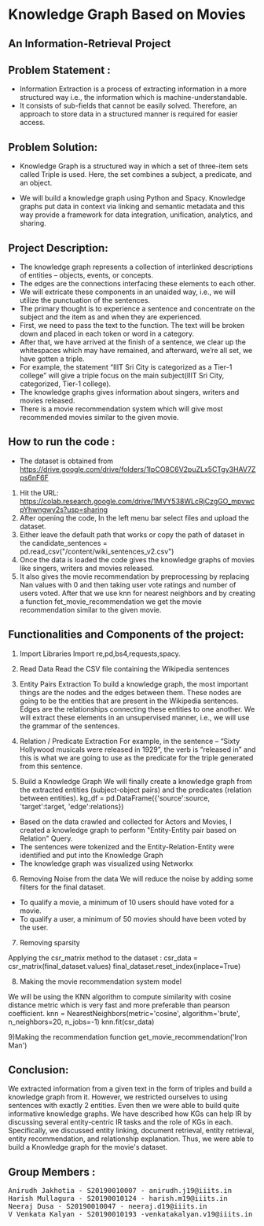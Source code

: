 ﻿# Knowledge Graph Based on Movies
## An Information-Retrieval Project
 
## Problem Statement :
- Information Extraction is a process of extracting information in a more structured way i.e., the information which is machine-understandable. 
- It consists of sub-fields that cannot be easily solved. Therefore, an approach to store data in a structured manner is required for easier access.

## Problem Solution:
* Knowledge Graph is a structured way in which a set of three-item sets called Triple is used. 
Here, the set combines a subject, a predicate, and an object. 

* We will build a knowledge graph using Python and Spacy. Knowledge graphs put data in context via linking and semantic metadata and this way provide a framework for data integration, unification, analytics, and sharing.

## Project Description:

- The knowledge graph represents a collection of interlinked descriptions of entities – objects, events, or concepts. 
- The edges are the connections interfacing these elements to each other. 
- We will extricate these components in an unaided way, i.e., we will utilize the punctuation of the sentences.
- The primary thought is to experience a sentence and concentrate on the subject and the item as and when they are experienced. 
- First, we need to pass the text to the function. The text will be broken down and placed in each token or word in a category. 
- After that, we have arrived at the finish of a sentence, we clear up the whitespaces which may have remained, and afterward, we’re all set, we have gotten a triple. 
- For example, the statement “IIIT Sri City is categorized as a Tier-1 college” will give a triple focus on the main subject(IIIT Sri City, categorized, Tier-1 college). 
- The knowledge graphs gives information about singers, writers and movies released. 
- There is a movie recommendation system which will give most recommended movies similar to the given movie.

## How to run the code : 

- The dataset is obtained from https://drive.google.com/drive/folders/1IpCO8C6V2puZLx5CTgy3HAV7Zps6nF6F 

1) Hit the URL: https://colab.research.google.com/drive/1MVY538WLcRjCzgGO_mpvwcpYhwngwy2s?usp=sharing
2) After opening the code, In the left menu bar select files and upload the dataset.
3) Either leave the default path that works or copy the path of dataset in the candidate_sentences = pd.read_csv("/content/wiki_sentences_v2.csv")
4) Once the data is loaded the code gives the knowledge graphs of movies like singers, writers and movies released. 
5) It also gives the movie recommendation by preprocessing by replacing Nan values with 0 and then taking user vote ratings and number of users voted. After that we use knn for nearest neighbors and by creating a function fet_movie_recommendation we get the movie recommendation similar to the given movie.


## Functionalities and Components of the project:

1) Import Libraries
Import re,pd,bs4,requests,spacy.

2) Read Data
Read the CSV file containing the Wikipedia sentences

3) Entity Pairs Extraction
 To build a knowledge graph, the most important things are the nodes and the edges between them.
These nodes are going to be the entities that are present in the Wikipedia sentences. Edges are the relationships connecting these entities to one another. We will extract these elements in an unsupervised manner, i.e., we will use the grammar of the sentences.

4) Relation / Predicate Extraction
For example, in the sentence – “Sixty Hollywood musicals were released in 1929”, the verb is “released in” and this is what we are going to use as the predicate for the triple generated from this sentence.

5) Build a Knowledge Graph
We will finally create a knowledge graph from the extracted entities (subject-object pairs) and the predicates (relation between entities).
kg_df = pd.DataFrame({'source':source, 'target':target, 'edge':relations})

- Based on the data crawled and collected for Actors and Movies, I created a knowledge graph to perform "Entity-Entity pair based on Relation" Query.
- The sentences were tokenized and the Entity-Relation-Entity were identified and put into the Knowledge Graph
- The knowledge graph was visualized using Networkx


6) Removing Noise from the data
We will reduce the noise by adding some filters for the final dataset.
* To qualify a movie, a minimum of 10 users should have voted for a movie.
* To qualify a user, a minimum of 50 movies should have been voted by the user.


7) Removing sparsity

Applying the csr_matrix method to the dataset :
csr_data = csr_matrix(final_dataset.values)
final_dataset.reset_index(inplace=True)


8) Making the movie recommendation system model

We will be using the KNN algorithm to compute similarity with cosine distance metric which is very fast and more preferable than pearson coefficient.
knn = NearestNeighbors(metric='cosine', algorithm='brute', n_neighbors=20, n_jobs=-1)
knn.fit(csr_data)

9)Making the recommendation function
get_movie_recommendation('Iron Man')


## Conclusion:
We extracted information from a given text in the form of triples and build a knowledge graph from it. 
However, we restricted ourselves to using sentences with exactly 2 entities. Even then we were able to build quite informative knowledge graphs. 
We have described how KGs can help IR by discussing several entity-centric IR tasks and the role of KGs in each. 
Specifically, we discussed entity linking, document retrieval, entity retrieval, entity recommendation, and relationship explanation.
Thus, we were able to build a Knowledge graph for the movie's dataset.

## Group Members :

<pre>
Anirudh Jakhotia - S20190010007 - anirudh.j19@iiits.in
Harish Mullagura - S20190010124 - harish.m19@iiits.in
Neeraj Dusa - S20190010047 - neeraj.d19@iiits.in
V Venkata Kalyan - S20190010193 -venkatakalyan.v19@iiits.in
</pre>
